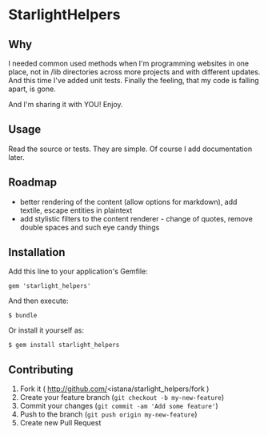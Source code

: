 # StarlightHelpers

## Why

I needed common used methods when I'm programming websites in one place, not in /lib directories across more projects and with different updates. And this time I've added unit tests. Finally the feeling, that my code is falling apart, is gone.

And I'm sharing it with YOU! Enjoy.

## Usage

Read the source or tests. They are simple. Of course I add documentation later.

## Roadmap

- better rendering of the content (allow options for markdown), add textile, escape entities in plaintext
- add stylistic filters to the content renderer - change of quotes, remove double spaces and such eye candy things


## Installation

Add this line to your application's Gemfile:

    gem 'starlight_helpers'

And then execute:

    $ bundle

Or install it yourself as:

    $ gem install starlight_helpers

## Contributing

1. Fork it ( http://github.com/<istana/starlight_helpers/fork )
2. Create your feature branch (`git checkout -b my-new-feature`)
3. Commit your changes (`git commit -am 'Add some feature'`)
4. Push to the branch (`git push origin my-new-feature`)
5. Create new Pull Request
